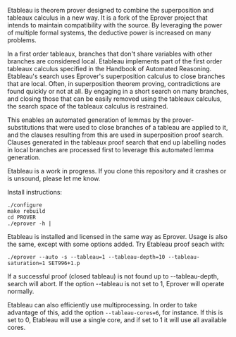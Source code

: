 Etableau is theorem prover designed to combine the superposition and tableaux calculus in a new way.  It is a fork of the Eprover project that intends to maintain compatibility with the source.  By leveraging the power of multiple formal systems, the deductive power is increased on many problems.

In a first order tableaux, branches that don't share variables with other branches are considered local.  Etableau implements part of the first order tableaux calculus specified in the Handbook of Automated Reasoning.  Etableau's search uses Eprover's superposition calculus to close branches that are local.  Often, in superposition theorem proving, contradictions are found quickly or not at all.  By engaging in a short search on many branches, and closing those that can be easily removed using the tableaux calculus, the search space of the tableaux calculus is restrained.  

This enables an automated generation of lemmas by the prover- substitutions that were used to close branches of a tableau are applied to it, and the clauses resulting from this are used in superposition proof search.  Clauses generated in the tableaux proof search that end up labelling nodes in local branches are processed first to leverage this automated lemma generation.

Etableau is a work in progress.  If you clone this repository and it crashes or is unsound, please let me know.

Install instructions:

```
./configure
make rebuild
cd PROVER
./eprover -h | 
```

Etableau is installed and licensed in the same way as Eprover.  Usage is also the same, except with some options added.  Try Etableau proof seach with:

```
./eprover --auto -s --tableau=1 --tableau-depth=10 --tableau-saturation=1 SET996+1.p
```

If a successful proof (closed tableau) is not found up to --tableau-depth, search will abort.  If the option --tableau is not set to 1, Eprover will operate normally.

Etableau can also efficiently use multiprocessing.  In order to take advantage of this, add the option ```--tableau-cores=6```, for instance.  If this is set to 0, Etableau will use a single core, and if set to 1 it will use all available cores.

